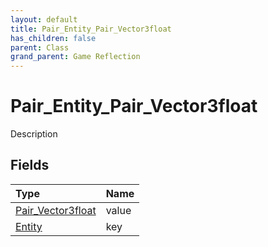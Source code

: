 ```yaml
---
layout: default
title: Pair_Entity_Pair_Vector3float
has_children: false
parent: Class
grand_parent: Game Reflection
---
```

# Pair_Entity_Pair_Vector3float
Description 

## Fields
| Type | Name |
|:-------------|:--------------|
| [Pair_Vector3float](/game-reflection/classes/pair__vector3float.md) | value |
| [Entity](/game-reflection/classes/entity.md) | key |
